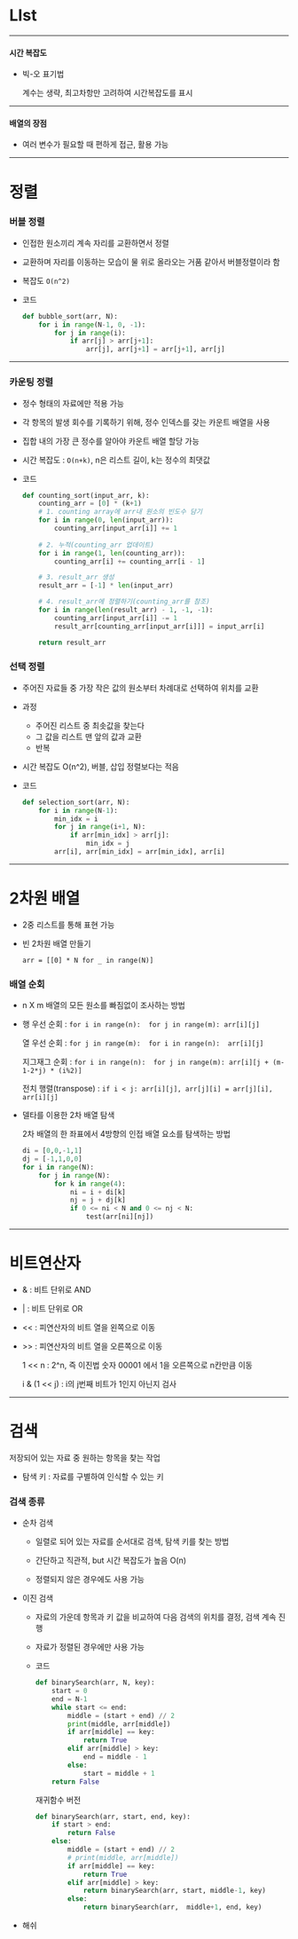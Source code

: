 # LIst

---

#### 시간 복잡도

- 빅-오 표기법

  계수는 생략, 최고차항만 고려하여 시간복잡도를 표시

---

#### 배열의 장점

- 여러 변수가 필요할 때 편하게 접근, 활용 가능

---

# 정렬

### 버블 정렬

- 인접한 원소끼리 계속 자리를 교환하면서 정렬

- 교환하며 자리를 이동하는 모습이 물 위로 올라오는 거품 같아서 버블정렬이라 함

- 복잡도 `O(n^2)` 

- 코드

  ```python
  def bubble_sort(arr, N):
      for i in range(N-1, 0, -1):
          for j in range(i):
              if arr[j] > arr[j+1]:
                  arr[j], arr[j+1] = arr[j+1], arr[j]
  ```

---

### 카운팅 정렬

- 정수 형태의 자료에만 적용 가능

- 각 항목의 발생 회수를 기록하기 위해, 정수 인덱스를 갖는 카운트 배열을 사용

- 집합 내의 가장 큰 정수를 알아야 카운트 배열 할당 가능

- 시간 복잡도 : `O(n+k)`, n은 리스트 길이, k는 정수의 최댓값

- 코드

  ```python
  def counting_sort(input_arr, k):
      counting_arr = [0] * (k+1)
      # 1. counting array에 arr내 원소의 빈도수 담기
      for i in range(0, len(input_arr)):
          counting_arr[input_arr[i]] += 1
          
      # 2. 누적(counting_arr 업데이트)
      for i in range(1, len(counting_arr)):
          counting_arr[i] += counting_arr[i - 1]
  
      # 3. result_arr 생성
      result_arr = [-1] * len(input_arr)
  
      # 4. result_arr에 정렬하기(counting_arr를 참조)
      for i in range(len(result_arr) - 1, -1, -1):
          counting_arr[input_arr[i]] -= 1
          result_arr[counting_arr[input_arr[i]]] = input_arr[i]
  
      return result_arr
  
  ```


### 선택 정렬

- 주어진 자료들 중 가장 작은 값의 원소부터 차례대로 선택하여 위치를 교환

- 과정 

  - 주어진 리스트 중 최솟값을 찾는다
  - 그 값을 리스트 맨 앞의 값과 교환
  - 반복

- 시간 복잡도 O(n^2), 버블, 삽입 정렬보다는 적음

- 코드

  ```  python
  def selection_sort(arr, N):
      for i in range(N-1):
          min_idx = i
          for j in range(i+1, N):
              if arr[min_idx] > arr[j]:
                  min_idx = j
          arr[i], arr[min_idx] = arr[min_idx], arr[i]
  ```

  

---

# 2차원 배열

- 2중 리스트를 통해 표현 가능

- 빈 2차원 배열 만들기 

  `arr = [[0] * N for _ in range(N)]`

### 배열 순회

- n X m 배열의 모든 원소를 빠짐없이 조사하는 방법

- 행 우선 순회 : `for i in range(n):  for j in range(m): arr[i][j]`

  열 우선 순회 : `for j in range(m):  for i in range(n):  arr[i][j]`

  지그재그 순회 : `for i in range(n):  for j in range(m): arr[i][j + (m-1-2*j) * (i%2)]`

  전치 행렬(transpose) : `if i < j: arr[i][j], arr[j][i] = arr[j][i], arr[i][j] `

- 델타를 이용한 2차 배열 탐색

  2차 배열의 한 좌표에서 4방향의 인접 배열 요소를 탐색하는 방법

  ```python
  di = [0,0,-1,1]
  dj = [-1,1,0,0]
  for i in range(N):
      for j in range(N):
          for k in range(4):
              ni = i + di[k]
              nj = j + dj[k]
              if 0 <= ni < N and 0 <= nj < N:
                  test(arr[ni][nj])
  ```


---

# 비트연산자

- & : 비트 단위로 AND

- | : 비트 단위로 OR

- << : 피연산자의 비트 열을 왼쪽으로 이동

- \>> : 피연산자의 비트 열을 오른쪽으로 이동

  1 << n : 2^n, 즉 이진법 숫자 00001 에서 1을 오른쪽으로 n칸만큼 이동

  i & (1 << j) : i의 j번째 비트가 1인지 아닌지 검사

---



# 검색

저장되어 있는 자료 중 원하는 항목을 찾는 작업

- 탐색 키 : 자료를 구별하여 인식할 수 있는 키

### 검색 종류

- 순차 검색

  - 일렬로 되어 있는 자료를 순서대로 검색, 탐색 키를 찾는 방법

  - 간단하고 직관적, but 시간 복잡도가 높음 O(n)

  - 정렬되지 않은 경우에도 사용 가능

- 이진 검색

  - 자료의 가운데 항목과 키 값을 비교하여 다음 검색의 위치를 결정, 검색 계속 진행

  - 자료가 정렬된 경우에만 사용 가능

  - 코드

    ```python
    def binarySearch(arr, N, key):
        start = 0
        end = N-1
        while start <= end:
            middle = (start + end) // 2
            print(middle, arr[middle])
            if arr[middle] == key:
                return True
            elif arr[middle] > key:
                end = middle - 1
            else:
                start = middle + 1
        return False
    ```

    재귀함수 버전

    ```python
    def binarySearch(arr, start, end, key):
        if start > end:
            return False
        else:
            middle = (start + end) // 2
            # print(middle, arr[middle])
            if arr[middle] == key:
                return True
            elif arr[middle] > key:
                return binarySearch(arr, start, middle-1, key)
            else:
                return binarySearch(arr,  middle+1, end, key)
    ```

    

- 해쉬
